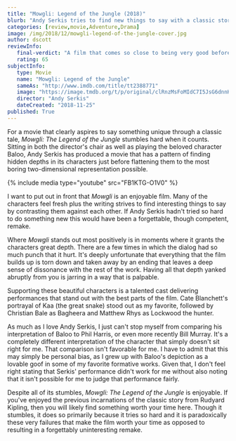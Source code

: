 ```yaml
---
title: "Mowgli: Legend of the Jungle (2018)"
blurb: "Andy Serkis tries to find new things to say with a classic story."
categories: [review,movie,Adventure,Drama]
image: /img/2018/12/mowgli-legend-of-the-jungle-cover.jpg
author: dscott
reviewInfo:
   final-verdict: "A film that comes so close to being very good before stumbling hard."
   rating: 65
subjectInfo:
   type: Movie
   name: "Mowgli: Legend of the Jungle"
   sameAs: "http://www.imdb.com/title/tt2388771"
   image: "https://image.tmdb.org/t/p/original/clRnzMsFoMIdC7I5JsG6dnnHH8l.jpg"
   director: "Andy Serkis"
   dateCreated: "2018-11-25"
published: True
---
```



For a movie that clearly aspires to say something unique through a classic tale, *Mowgli: The Legend of the Jungle* stumbles hard when it counts. Sitting in both the director's chair as well as playing the beloved character Baloo, Andy Serkis has produced a movie that has a pattern of finding hidden depths in its characters just before flattening them to the most boring two-dimensional representation possible.

{% include media type="youtube" src="FB1KTG-O1V0" %}

I want to put out in front that *Mowgli* is an enjoyable film. Many of the characters feel fresh plus the writing strives to find interesting things to say by contrasting them against each other. If Andy Serkis hadn't tried so hard to do something new this would have been a forgettable, though competent, remake. 

Where *Mowgli* stands out most positively is in moments where it grants the characters great depth. There are a few times in which the dialog had so much punch that it hurt. It's deeply unfortunate that everything that the film builds up is torn down and taken away by an ending that leaves a deep sense of dissonance with the rest of the work. Having all that depth yanked abruptly from you is jarring in a way that is palpable. 

Supporting these beautiful characters is a talented cast delivering performances that stand out with the best parts of the film.  Cate Blanchett's portrayal of Kaa (the great snake) stood out as my favorite, followed by Christian Bale as Bagheera and Matthew Rhys as Lockwood the hunter. 

As much as I love Andy Serkis, I just can't stop myself from comparing his interpretation of Baloo to Phil Harris, or even more recently Bill Murray. It's a completely different interpretation of the character that simply doesn't sit right for me. That comparison isn't favorable for me. I have to admit that this may simply be personal bias, as I grew up with Baloo's depiction as a lovable goof in some of my favorite formative works. Given that, I don't feel right stating that Serkis' performance didn't work for me without also noting that it isn't possible for me to judge that performance fairly. 

Despite all of its stumbles, *Mowgli: The Legend of the Jungle* is enjoyable. If you've enjoyed the previous incarnations of the classic story from Rudyard Kipling, then you will likely find something worth your time here. Though it stumbles, it does so primarily because it tries so hard and it is paradoxically these very failures that make the film worth your time as opposed to resulting in a forgettably uninteresting remake. 